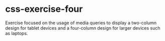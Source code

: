 # css-exercise-four
Exercise focused on the usage of media queries to display a two-column design for tablet devices and a four-column design for larger devices such as laptops.
